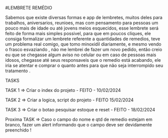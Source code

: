  #LEMBRETE REMÉDIO

 Sabemos que existe diversas formas e app de lembretes, muitos deles para trabalhos, aniversarios, reunioes, mas com pensamento para pessoas um pouco mais de idade ou até jovens meios esquecidos, esse lembrete será feito de forma mais simples possivel, para que em poucos cliques, ele consiga formalizar um lembrete referente a quantidades de remedios, teve um problema real comigo, que tomo minoxidil diariamente, e mesmo vendo o frasco esvaziando , não me lembrei de fazer um novo pedido, então creio eu que se chegasse algum aviso no celular ou em caso de pessoas mais idosos, chegasse até seus responsaveis que o remedio está acabando, ele iria se atentar e comprar o quanto antes para que não seja interrompido seu tratamento .


TASKS 

TASK 1 => Criar o index do projeto - FEITO - 10/02/2024

TASK 2 => Criar a logica, script do projeto - FEITO 15/02/2024

TASK 3 => Criar o botao pesquisar estoque e reset - FEITO - 18/02/2024

Proxima TASK => Caso o campo do nome e qtd de remedio estejam em branco, fazer um alert informando que o campo deve ser devidamente preenchido !